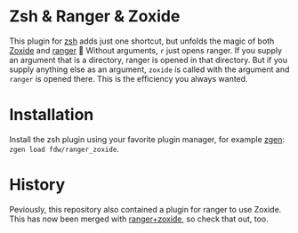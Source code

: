 # Zsh & Ranger & Zoxide
This plugin for [zsh](https://www.zsh.org) adds just one shortcut, but unfolds the magic of both [Zoxide](https://github.com/ajeetdsouza/zoxide) and [ranger](https://github.com/ranger/ranger) 🧙
Without arguments, `r` just opens ranger. If you supply an argument that is a directory, ranger is opened in that directory. But if you supply anything else as an argument, `zoxide` is called with the argument and `ranger` is opened there. This is the efficiency you always wanted.

# Installation
Install the zsh plugin using your favorite plugin manager, for example [zgen](https://github.com/tarjoilija/zgen): `zgen load fdw/ranger_zoxide`.

# History
Peviously, this repository also contained a plugin for ranger to use Zoxide. This has now been merged with [ranger+zoxide](https://github.com/jchook/ranger-zoxide/), so check that out, too.
